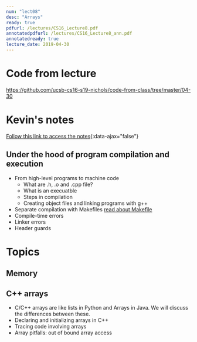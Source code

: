 ```yaml
---
num: "lect08"
desc: "Arrays"
ready: true
pdfurl: /lectures/CS16_Lecture8.pdf
annotatedpdfurl: /lectures/CS16_Lecture8_ann.pdf
annotatedready: true
lecture_date: 2019-04-30
---
```



# Code from lecture

<https://github.com/ucsb-cs16-s19-nichols/code-from-class/tree/master/04-30>

# Kevin's notes

[Follow this link to access the notes](/lectures/CS16_Lecture8_Notes.docx){:data-ajax="false"}

## Under the hood of program compilation and execution
* From high-level programs to machine code
    * What are .h, .o and .cpp file?
    * What is an execuatble 
    * Steps in compilation
    * Creating object files and linking programs with g++
* Separate compilation with Makefiles [read about Makefile](https://foo.cs.ucsb.edu/16wiki/index.php/C%2B%2B:_Separate_Compilation_and_Makefiles)
* Compile-time errors
* Linker errors
* Header guards


# Topics

## Memory

## C++ arrays
* C/C++ arrays are like lists in Python and Arrays in Java. We will discuss the differences between these.
* Declaring and initializing arrays in C++
* Tracing code involving arrays
* Array pitfalls: out of bound array access
